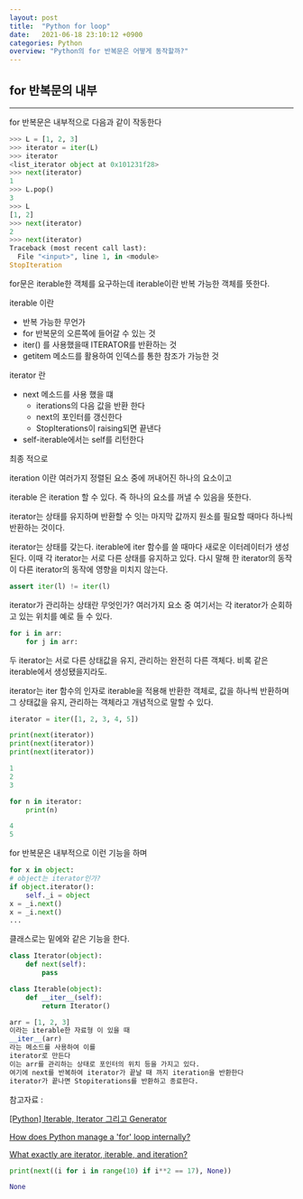 ```yaml
---
layout: post
title:  "Python for loop"
date:   2021-06-18 23:10:12 +0900
categories: Python
overview: "Python의 for 반복문은 어떻게 동작할까?"
---
```


## for 반복문의 내부

---

for 반복문은 내부적으로 다음과 같이 작동한다

```python
>>> L = [1, 2, 3]
>>> iterator = iter(L)
>>> iterator
<list_iterator object at 0x101231f28>
>>> next(iterator)
1
>>> L.pop()
3
>>> L
[1, 2]
>>> next(iterator)
2
>>> next(iterator)
Traceback (most recent call last):
  File "<input>", line 1, in <module>
StopIteration
```

for문은 iterable한 객체를 요구하는데 iterable이란 반복 가능한 객체를 뜻한다.

iterable 이란

- 반복 가능한 무언가
- for 반복문의 오른쪽에 들어갈 수 있는 것
- iter() 를 사용했을때 ITERATOR를 반환하는 것
- getitem 메소드를 활용하여 인덱스를 통한 참조가 가능한 것

iterator 란

- next 메소드를 사용 했을 떄
    - iterations의 다음 값을 반환 한다
    - next의 포인터를 갱신한다
    - StopIterations이 raising되면 끝낸다
- self-iterable에서는 self를 리턴한다

최종 적으로 

iteration 이란 여러가지 정렬된 요소 중에 꺼내어진 하나의 요소이고

iterable 은 iteration 할 수 있다. 즉 하나의 요소를 꺼낼 수 있음을 뜻한다.

iterator는 상태를 유지하며 반환할 수 잇는 마지막 값까지 원소를 필요할 때마다 하나씩 반환하는 것이다.

iterator는 상태를 갖는다. iterable에 iter 함수를 쓸 때마다 새로운 이터레이터가 생성된다. 이때 각 iterator는 서로 다른 상태를 유지하고 있다. 다시 말해 한 iterator의 동작이 다른 iterator의 동작에 영향을 미치지 않는다.

```python
assert iter(l) != iter(l)
```

iterator가 관리하는 상태란 무엇인가? 여러가지 요소 중 여기서는 각 iterator가 순회하고 있는 위치를 예로 들 수 있다.

```python
for i in arr:
	for j in arr:
```

두 iterator는 서로 다른 상태값을 유지, 관리하는 완전히 다른 객체다. 비록 같은 iterable에서 생성됐을지라도.

iterator는 iter 함수의 인자로 iterable을 적용해 반환한 객체로, 값을 하나씩 반환하며 그 상태값을 유지, 관리하는 객체라고 개념적으로 말할 수 있다.

```python
iterator = iter([1, 2, 3, 4, 5])

print(next(iterator))
print(next(iterator))
print(next(iterator))

1
2
3

for n in iterator:
    print(n)

4
5
```

for 반복문은 내부적으로 이런 기능을 하며

```python
for x in object:
# object는 iterator인가?
if object.iterator():
	self._i = object
x = _i.next()
x = _i.next()
...
```

클래스로는 밑에와 같은 기능을 한다.

```python
class Iterator(object):
    def next(self):
        pass

class Iterable(object):
    def __iter__(self):
        return Iterator()
```

```python
arr = [1, 2, 3]
이라는 iterable한 자료형 이 있을 때
__iter__(arr)
라는 메소드를 사용하여 이를
iterator로 만든다
이는 arr를 관리하는 상태로 포인터의 위치 등을 가지고 있다.
여기에 next를 반복하여 iterator가 끝날 때 까지 iteration을 반환한다
iterator가 끝나면 Stopiterations를 반환하고 종료한다.
```

참고자료 : 

[[Python] Iterable, Iterator 그리고 Generator](https://shoark7.github.io/programming/python/iterable-iterator-generator-in-python#3a)

[How does Python manage a 'for' loop internally?](https://stackoverflow.com/questions/43206541/how-does-python-manage-a-for-loop-internally)

[What exactly are iterator, iterable, and iteration?](https://stackoverflow.com/questions/9884132/what-exactly-are-iterator-iterable-and-iteration?noredirect=1&lq=1)

```python
print(next((i for i in range(10) if i**2 == 17), None))

None
```
